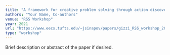 ```yaml
---
title: "A framework for creative problem solving through action discovery"
authors: "Your Name, Co-authors"
venue: "RSS Workshop"
year: 2021
url: "https://www.eecs.tufts.edu/~jsinapov/papers/gizzi_RSS_workshop_2021.pdf"
type: "workshop"
---
```


Brief description or abstract of the paper if desired.
